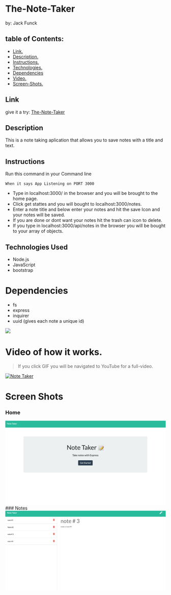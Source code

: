 # The-Note-Taker
by: Jack Funck


## table of Contents:
 - [Link.](#link)
 - [ Description. ](#desc)
 - [ Instructions. ](#instr)
 - [Technologies.](#tc)
 - [Dependencies](#dep)
 - [ Video. ](#video)
 - [Screen-Shots.](#sc)

<a name="link"></a>
## Link
give it a try: <a href="https://agile-waters-80427.herokuapp.com/" target="_blank">The-Note-Taker</a>

<a name="desc"></a>
## Description

This is a note taking aplication that allows you to save notes with a title and text.


<a name="instr"></a>
## Instructions
Run this command in your Command line
```
When it says App Listening on PORT 3000
```
* Type in localhost:3000/ in the browser and you will be brought to the home page.
* Click get stattes and you will bought to localhost:3000/notes.
* Enter a note title and below enter your notes and hit the save Icon and your notes will be saved.
* If you are done or dont want your notes hit the trash can icon to delete.
* If you type in localhost:3000/api/notes in the browser you will be bought to your array of objects.

<a name="tc"></a>
## Technologies Used
* Node.js
* JavaScript
* bootstrap

<a name="dep"></a>
# Dependencies
* fs
* express
* inquirer
* uuid (gives each note a unique id)

<img src="./images/passTest.png">

<a name="video"></a>
# Video of how it works.
> If you click GIF you will be navigated to YouTube for a full-video.

[![Note Taker](https://media.giphy.com/media/EUhCh1QqkLfBQqvfXc/giphy.gif)](https://youtu.be/f-eAdCKbS6o)



<a name="sc"></a>
# Screen Shots
### Home
<img src="Images/noteHome.png">
### Notes
<img src="Images/noteNotes.png">

